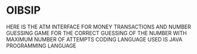 # OIBSIP

HERE IS THE ATM INTERFACE FOR MONEY TRANSACTIONS AND
NUMBER GUESSING GAME FOR THE CORRECT GUESSING OF THE NUMBER WITH MAXIMUM NUMBER OF ATTEMPTS 
CODING LANGUAGE USED IS JAVA PROGRAMMING LANGUAGE 
